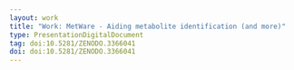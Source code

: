 ```yaml
---
layout: work
title: "Work: MetWare - Aiding metabolite identification (and more)"
type: PresentationDigitalDocument
tag: doi:10.5281/ZENODO.3366041
doi: doi:10.5281/ZENODO.3366041
---
```

